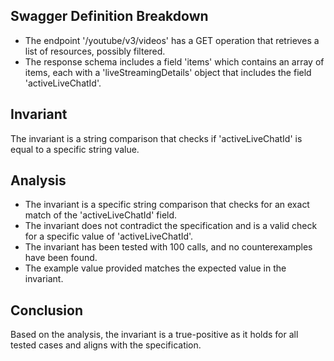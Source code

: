 ## Swagger Definition Breakdown
- The endpoint '/youtube/v3/videos' has a GET operation that retrieves a list of resources, possibly filtered.
- The response schema includes a field 'items' which contains an array of items, each with a 'liveStreamingDetails' object that includes the field 'activeLiveChatId'.

## Invariant
The invariant is a string comparison that checks if 'activeLiveChatId' is equal to a specific string value.

## Analysis
- The invariant is a specific string comparison that checks for an exact match of the 'activeLiveChatId' field.
- The invariant does not contradict the specification and is a valid check for a specific value of 'activeLiveChatId'.
- The invariant has been tested with 100 calls, and no counterexamples have been found.
- The example value provided matches the expected value in the invariant.

## Conclusion
Based on the analysis, the invariant is a true-positive as it holds for all tested cases and aligns with the specification.

